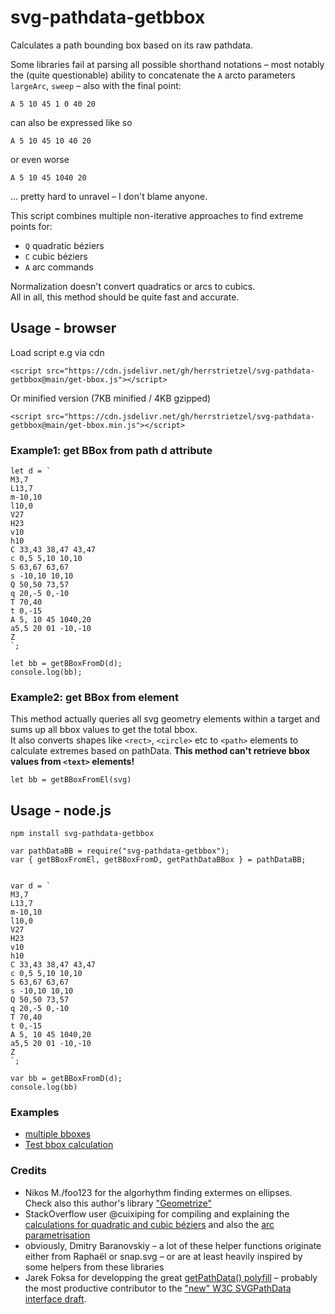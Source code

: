 # svg-pathdata-getbbox
Calculates a path bounding box based on its raw pathdata.  

Some libraries fail at parsing all possible shorthand notations – most notably the (quite questionable) ability to concatenate the `A` arcto parameters `largeArc`, `sweep` – also with the final point:  

```
A 5 10 45 1 0 40 20
```

can also be expressed like so

```
A 5 10 45 10 40 20
```

or even worse   

```
A 5 10 45 1040 20
```

... pretty hard to unravel – I don't blame anyone.   

This script combines multiple non-iterative approaches to find extreme points for:  
* `Q` quadratic béziers 
* `C` cubic béziers
* `A` arc commands

Normalization doesn't convert quadratics or arcs to cubics.  
All in all, this method should be quite fast and accurate.

## Usage - browser

Load script e.g via cdn

```
<script src="https://cdn.jsdelivr.net/gh/herrstrietzel/svg-pathdata-getbbox@main/get-bbox.js"></script>
```

Or minified version (7KB minified / 4KB gzipped)
```
<script src="https://cdn.jsdelivr.net/gh/herrstrietzel/svg-pathdata-getbbox@main/get-bbox.min.js"></script>
```

### Example1: get BBox from path d attribute
```
let d = `
M3,7 
L13,7 
m-10,10 
l10,0 
V27 
H23 
v10 
h10
C 33,43 38,47 43,47 
c 0,5 5,10 10,10
S 63,67 63,67       
s -10,10 10,10
Q 50,50 73,57
q 20,-5 0,-10
T 70,40
t 0,-15
A 5, 10 45 1040,20  
a5,5 20 01 -10,-10
Z 
`;

let bb = getBBoxFromD(d);
console.log(bb);

```

### Example2: get BBox from element
This method actually queries all svg geometry elements within a target and sums up all bbox values to get the total bbox.  
It also converts shapes like `<rect>`, `<circle>` etc to `<path>` elements to calculate extremes based on pathData. **This method can't retrieve bbox values from `<text>` elements!**
```
let bb = getBBoxFromEl(svg)
```



## Usage - node.js

```
npm install svg-pathdata-getbbox
```

```
var pathDataBB = require("svg-pathdata-getbbox");
var { getBBoxFromEl, getBBoxFromD, getPathDataBBox } = pathDataBB;


var d = `
M3,7 
L13,7 
m-10,10 
l10,0 
V27 
H23 
v10 
h10
C 33,43 38,47 43,47 
c 0,5 5,10 10,10
S 63,67 63,67       
s -10,10 10,10
Q 50,50 73,57
q 20,-5 0,-10
T 70,40
t 0,-15
A 5, 10 45 1040,20  
a5,5 20 01 -10,-10
Z 
`;

var bb = getBBoxFromD(d);
console.log(bb)
```

### Examples
* [multiple bboxes](https://codepen.io/herrstrietzel/pen/QWoyYjY) 
* [Test bbox calculation ](https://codepen.io/herrstrietzel/pen/zYbqzrz) 

### Credits
* Nikos M./foo123 for the algorhythm finding extermes on ellipses.   
Check also this author's library ["Geometrize"](https://github.com/foo123/Geometrize)  
*  StackOverflow user @cuixiping for compiling and explaining the [calculations for quadratic and cubic béziers](https://stackoverflow.com/questions/9017100/calculate-center-of-svg-arc/12329083#12329083) and also the [arc parametrisation](https://stackoverflow.com/questions/9017100/calculate-center-of-svg-arc/12329083#12329083)
* obviously, Dmitry Baranovskiy – a lot of these helper functions originate either from Raphaël or snap.svg – or are at least heavily inspired by some helpers from these libraries
* Jarek Foksa for developping the great [getPathData() polyfill](https://github.com/jarek-foksa/path-data-polyfill) – probably the most productive contributor to the ["new" W3C SVGPathData interface draft](https://svgwg.org/specs/paths/#InterfaceSVGPathData).

